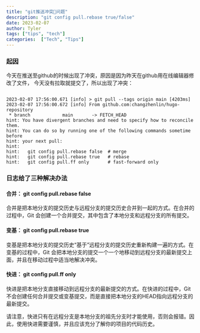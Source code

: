 ```yaml
---
title: "git推送冲突🥶问题"
description: "git config pull.rebase true/false"
date: 2023-02-07
author: Tyler
tags: ["tips", "tech"]
categories:  ["Tech", "Tips"]
---
```

### 起因
今天在推送至github的时候出现了冲突，原因是因为昨天在github用在线编辑器修改了文件，
今天没有拉取就提交了，所以出现了冲突：
```

2023-02-07 17:56:00.671 [info] > git pull --tags origin main [4203ms]
2023-02-07 17:56:00.672 [info] From github.com:changzhenlin/hugo-repository
 * branch            main       -> FETCH_HEAD
hint: You have divergent branches and need to specify how to reconcile them.
hint: You can do so by running one of the following commands sometime before
hint: your next pull:
hint: 
hint:   git config pull.rebase false  # merge
hint:   git config pull.rebase true   # rebase
hint:   git config pull.ff only       # fast-forward only
```
### 日志给了三种解决办法

#### 合并： git config pull.rebase false
合并是把本地分支的提交历史与远程分支的提交历史合并到一起的方式。在合并的过程中，Git 会创建一个合并提交，其中包含了本地分支和远程分支的所有提交。

#### 变基： git config pull.rebase true
变基是把本地分支的提交历史“基于”远程分支的提交历史重新构建一遍的方式。在变基的过程中，Git 会把本地分支的提交一个一个地移动到远程分支的最新提交上面，并且在移动过程中适当地解决冲突。

#### 快进： git config pull.ff only
快进是把本地分支直接移动到远程分支的最新提交的方式。在快进的过程中，Git 不会创建任何合并提交或变基提交，而是直接把本地分支的HEAD指向远程分支的最新提交。

请注意，快进只有在远程分支是本地分支的祖先分支时才能使用，否则会报错。因此，使用快进需要谨慎，并且应该充分了解你的项目的代码历史。